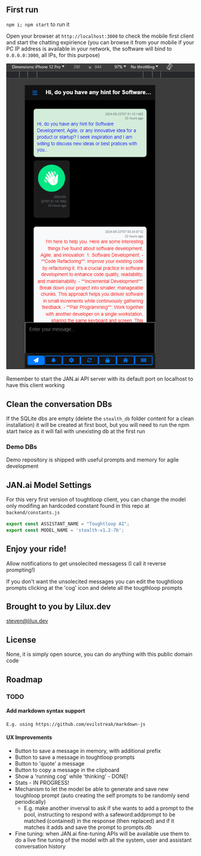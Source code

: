 ## First run

`npm i; npm start` to run it

Open your browser at `http://localhost:3000` to check the mobile first client and start the chatting expirience (you can browse it from your mobile if your PC IP address is available in your network, the software will bind to `0.0.0.0:3000`, all IPs, for this purpose) 

![Demo mobile](/shot.png)

Remember to start the JAN.ai API server with its default port on localhost to have this client working


## Clean the conversation DBs

If the SQLite dbs are empty (delete the `stealth_db` folder content for a clean installation) it will be created at first boot, but you will need to run the npm start twice as it will fail with unexisting db at the first run

### Demo DBs

Demo repository is shipped with useful prompts and memory for agile development

## JAN.ai Model Settings

For this very first version of toughtloop client, you can change the model only modifing an hardcoded constant found in this repo at `backend/constants.js`

```js
export const ASSISTANT_NAME = "Toughtloop AI";
export const MODEL_NAME = 'stealth-v1.2-7b';
```

## Enjoy your ride!

Allow notifications to get unsolecited messagess (I call it reverse prompting!)

If you don't want the unsolecited messages you can edit the toughtloop prompts clicking at the 'cog' icon and delete all the tougthloop prompts


## Brought to you by Lilux.dev

steven@lilux.dev

## License

None, it is simply open source, you can do anything with this public domain code

## Roadmap

### TODO

#### Add markdown syntax support
    E.g. using https://github.com/evilstreak/markdown-js

#### UX Improvements
   -  Button to save a message in memory, with additional prefix
   -  Button to save a message in toughtloop prompts
   -  Button to 'quote' a message
   -  Button to copy a message in the clipboard
   -  Show a 'running cog' while 'thinking' - DONE!
   -  Stats - IN PROGRESS!
   -  Mechanism to let the model be able to generate and save new toughloop prompt (auto creating the self prompts to be randomly send periodically)
      - E.g. make another inverval to ask if she wants to add a prompt to the pool, instructing to respond with a safeword:addprompt to be matched (contained) in the response (then replaced) and if it matches it adds and save the prompt to prompts.db
   - Fine tuning: when JAN.ai fine-tuning APIs will be available use them to do a live fine tuning of the model with all the system, user and assistant conversation history 